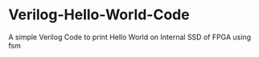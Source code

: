 # Verilog-Hello-World-Code
A simple Verilog Code to print Hello World on Internal SSD of FPGA using fsm
